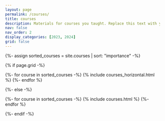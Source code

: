 ```yaml
---
layout: page
permalink: /courses/
title: courses
description: Materials for courses you taught. Replace this text with your description.
nav: false
nav_order: 2
display_categories: [2023, 2024]
grid: false
---
```


<!-- pages/courses.md -->
<!-- Display courses without categories -->

{%- assign sorted_courses = site.courses | sort: "importance" -%}

  <!-- Generate cards for each course -->

{% if page.grid -%}

  <div class="container">
    <div class="row row-cols-2">
    {%- for course in sorted_courses -%}
      {% include courses_horizontal.html %}
    {%- endfor %}
    </div>
  </div>

{%- else -%}

  <div class="grid">
    {%- for course in sorted_courses -%}
      {% include courses.html %}
    {%- endfor %}
  </div>

{%- endif -%}
